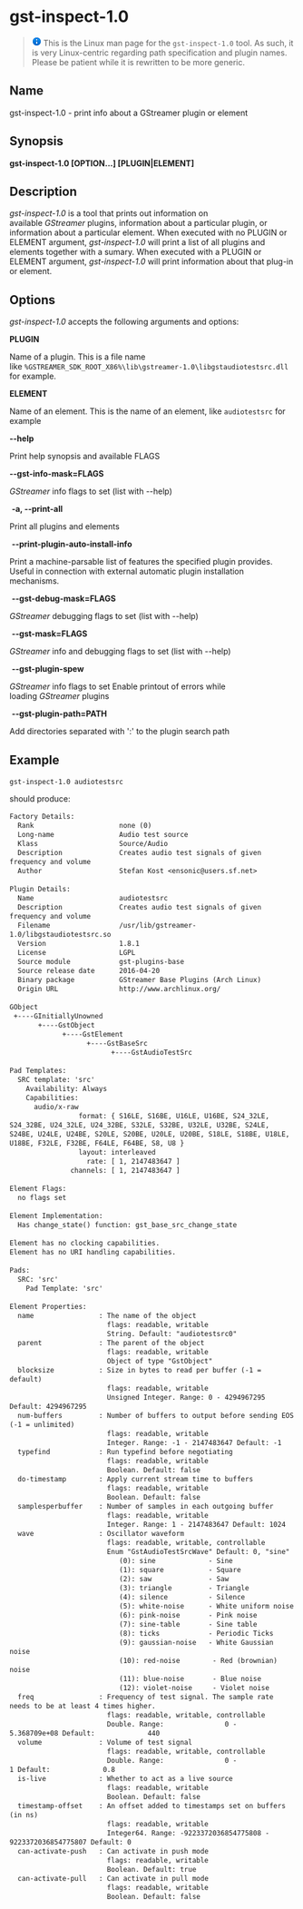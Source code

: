 # gst-inspect-1.0

> ![information] This is the Linux man page for
> the `gst-inspect-1.0` tool. As such, it is very Linux-centric
> regarding path specification and plugin names. Please be patient while
> it is rewritten to be more generic.

## Name

gst-inspect-1.0 - print info about a GStreamer plugin or element

## Synopsis

**gst-inspect-1.0 \[OPTION...\] \[PLUGIN|ELEMENT\]**

## Description

*gst-inspect-1.0* is a tool that prints out information on
available *GStreamer* plugins, information about a particular plugin, or
information about a particular element. When executed with no PLUGIN or
ELEMENT argument, *gst-inspect-1.0* will print a list of all plugins and
elements together with a sumary. When executed with a PLUGIN or ELEMENT
argument, *gst-inspect-1.0* will print information about that plug-in or
element.

## Options

*gst-inspect-1.0* accepts the following arguments and options:

**PLUGIN**

Name of a plugin. This is a file name
like `%GSTREAMER_SDK_ROOT_X86%\lib\gstreamer-1.0\libgstaudiotestsrc.dll`
for example.

**ELEMENT**

Name of an element. This is the name of an element, like
`audiotestsrc` for example

**--help**

Print help synopsis and available FLAGS

**--gst-info-mask=FLAGS**

*GStreamer* info flags to set (list with --help)

 **-a, --print-all**

Print all plugins and elements

 **--print-plugin-auto-install-info**

Print a machine-parsable list of features the specified plugin provides.
Useful in connection with external automatic plugin installation
mechanisms.

 **--gst-debug-mask=FLAGS**

*GStreamer* debugging flags to set (list with --help)

 **--gst-mask=FLAGS**

*GStreamer* info and debugging flags to set (list with --help)

 **--gst-plugin-spew**

*GStreamer* info flags to set Enable printout of errors while
loading *GStreamer* plugins

 **--gst-plugin-path=PATH**

Add directories separated with ':' to the plugin search path

## Example

    gst-inspect-1.0 audiotestsrc

should produce:

    Factory Details:
      Rank                     none (0)
      Long-name                Audio test source
      Klass                    Source/Audio
      Description              Creates audio test signals of given frequency and volume
      Author                   Stefan Kost <ensonic@users.sf.net>

    Plugin Details:
      Name                     audiotestsrc
      Description              Creates audio test signals of given frequency and volume
      Filename                 /usr/lib/gstreamer-1.0/libgstaudiotestsrc.so
      Version                  1.8.1
      License                  LGPL
      Source module            gst-plugins-base
      Source release date      2016-04-20
      Binary package           GStreamer Base Plugins (Arch Linux)
      Origin URL               http://www.archlinux.org/

    GObject
     +----GInitiallyUnowned
           +----GstObject
                 +----GstElement
                       +----GstBaseSrc
                             +----GstAudioTestSrc

    Pad Templates:
      SRC template: 'src'
        Availability: Always
        Capabilities:
          audio/x-raw
                     format: { S16LE, S16BE, U16LE, U16BE, S24_32LE, S24_32BE, U24_32LE, U24_32BE, S32LE, S32BE, U32LE, U32BE, S24LE, S24BE, U24LE, U24BE, S20LE, S20BE, U20LE, U20BE, S18LE, S18BE, U18LE, U18BE, F32LE, F32BE, F64LE, F64BE, S8, U8 }
                     layout: interleaved
                       rate: [ 1, 2147483647 ]
                   channels: [ 1, 2147483647 ]

    Element Flags:
      no flags set

    Element Implementation:
      Has change_state() function: gst_base_src_change_state

    Element has no clocking capabilities.
    Element has no URI handling capabilities.

    Pads:
      SRC: 'src'
        Pad Template: 'src'

    Element Properties:
      name                : The name of the object
                            flags: readable, writable
                            String. Default: "audiotestsrc0"
      parent              : The parent of the object
                            flags: readable, writable
                            Object of type "GstObject"
      blocksize           : Size in bytes to read per buffer (-1 = default)
                            flags: readable, writable
                            Unsigned Integer. Range: 0 - 4294967295 Default: 4294967295
      num-buffers         : Number of buffers to output before sending EOS (-1 = unlimited)
                            flags: readable, writable
                            Integer. Range: -1 - 2147483647 Default: -1
      typefind            : Run typefind before negotiating
                            flags: readable, writable
                            Boolean. Default: false
      do-timestamp        : Apply current stream time to buffers
                            flags: readable, writable
                            Boolean. Default: false
      samplesperbuffer    : Number of samples in each outgoing buffer
                            flags: readable, writable
                            Integer. Range: 1 - 2147483647 Default: 1024
      wave                : Oscillator waveform
                            flags: readable, writable, controllable
                            Enum "GstAudioTestSrcWave" Default: 0, "sine"
                               (0): sine             - Sine
                               (1): square           - Square
                               (2): saw              - Saw
                               (3): triangle         - Triangle
                               (4): silence          - Silence
                               (5): white-noise      - White uniform noise
                               (6): pink-noise       - Pink noise
                               (7): sine-table       - Sine table
                               (8): ticks            - Periodic Ticks
                               (9): gaussian-noise   - White Gaussian noise
                               (10): red-noise        - Red (brownian) noise
                               (11): blue-noise       - Blue noise
                               (12): violet-noise     - Violet noise
      freq                : Frequency of test signal. The sample rate needs to be at least 4 times higher.
                            flags: readable, writable, controllable
                            Double. Range:               0 -    5.368709e+08 Default:             440
      volume              : Volume of test signal
                            flags: readable, writable, controllable
                            Double. Range:               0 -               1 Default:             0.8
      is-live             : Whether to act as a live source
                            flags: readable, writable
                            Boolean. Default: false
      timestamp-offset    : An offset added to timestamps set on buffers (in ns)
                            flags: readable, writable
                            Integer64. Range: -9223372036854775808 - 9223372036854775807 Default: 0
      can-activate-push   : Can activate in push mode
                            flags: readable, writable
                            Boolean. Default: true
      can-activate-pull   : Can activate in pull mode
                            flags: readable, writable
                            Boolean. Default: false

  [information]: images/icons/emoticons/information.png
